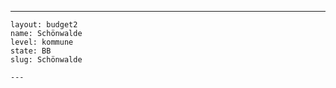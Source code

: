 ---
    layout: budget2
    name: Schönwalde
    level: kommune
    state: BB
    slug: Schönwalde

    ---


    